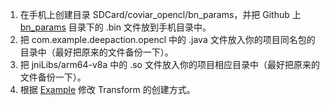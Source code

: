 1. 在手机上创建目录 SDCard/coviar_opencl/bn_params，并把 Github 上 [bn_params](https://github.com/JiaFucheng/AndroidMotionSearchModule/tree/master/bn_params) 目录下的 .bin 文件放到手机目录中。
2. 把 com.example.deepaction.opencl 中的 .java 文件放入你的项目同名包的目录中（最好把原来的文件备份一下）。
3. 把 jniLibs/arm64-v8a 中的 .so 文件放入你的项目相应目录中（最好把原来的文件备份一下）。
4. 根据 [Example](https://github.com/JiaFucheng/AndroidMotionSearchModule/blob/master/doc/how_to_use_transform.md) 修改 Transform 的创建方式。